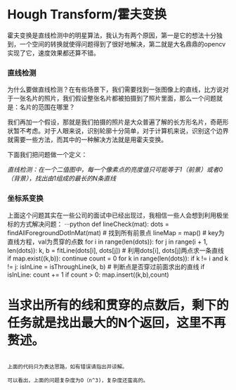 # Hough Transform/霍夫变换

霍夫变换是直线检测中的明星算法，我认为有两个原因，第一是它的想法十分独到，一个空间的转换就使得问题得到了很好地解决，第二就是大名鼎鼎的opencv实现了它，速度效果都还算不错。

### 直线检测

为什么要做直线检测？在有些场景下，我们需要找到一张图像上的直线，比方说对于一张名片的照片，我们假设整张名片都被拍摄到了照片里面，那么一个问题就是：名片的范围在哪里？

我们再加一个假设，那就是我们拍摄的照片是大众普遍了解的长方形名片，奇葩形状暂不考虑。对于人眼来说，识别轮廓十分简单，对于计算机来说，识别这个边界就需要一些方法，而其中的一种解决方法就是用霍夫变换。

下面我们把问题做一个定义：

*直线检测：在一个二值图中，每一个像素点的亮度值只可能等于1（前景）或者0（背景），找出由1组成的最长的N条直线*

### 坐标系变换

上面这个问题其实在一些公司的面试中已经出现过，我相信一些人会想到利用极坐标的方式解决问题：
···python
def lineCheck(mat):
  dots = findAllForegroundDotInMat(mat) # 找到所有前景点
  lineMap = map() # key为直线方程，val为贯穿的点数
  for i in range(len(dots)):
    for j in range(i + 1, len(dots)):
      k, b = fitLine(dots[i], dots[j]) # 利用dots[i], dots[j]两点求一条直线
      if map.exist((k,b)):
        continue
      count = 0
      for k in range(len(dots)):
        if k != i and k != j:
          isInLine = isThroughLine(k, b) # 判断点是否穿过前面求出的直线
          if isInLine:
            count += 1
      if count > 0:
        map.insert((k,b),count)
  # 当求出所有的线和贯穿的点数后，剩下的任务就是找出最大的N个返回，这里不再赘述。
```

上面的代码只为表达思路，如有错误请指出并谅解。

可以看出，上面的问题复杂度为O（n^3)，复杂度还蛮高的。
